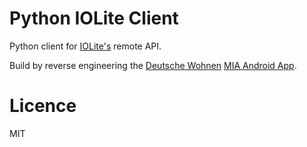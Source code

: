 # Python IOLite Client

Python client for [IOLite's][0] remote API.

Build by reverse engineering the [Deutsche Wohnen][2] [MIA Android App][1].

# Licence

MIT

[0]: https://iolite.de/
[1]: https://play.google.com/store/apps/details?id=de.iolite.client.android.mia
[2]: https://deutsche-wohnen.com/